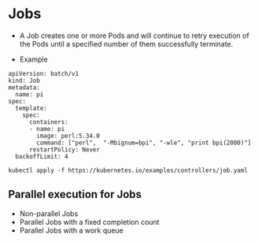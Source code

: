 # Jobs
- A Job creates one or more Pods and will continue to retry execution of the Pods until a specified number of them successfully terminate. 

- Example
```console
apiVersion: batch/v1
kind: Job
metadata:
  name: pi
spec:
  template:
    spec:
      containers:
      - name: pi
        image: perl:5.34.0
        command: ["perl",  "-Mbignum=bpi", "-wle", "print bpi(2000)"]
      restartPolicy: Never
  backoffLimit: 4
```

```console
kubectl apply -f https://kubernetes.io/examples/controllers/job.yaml
```

## Parallel execution for Jobs
- Non-parallel Jobs
- Parallel Jobs with a fixed completion count
- Parallel Jobs with a work queue
